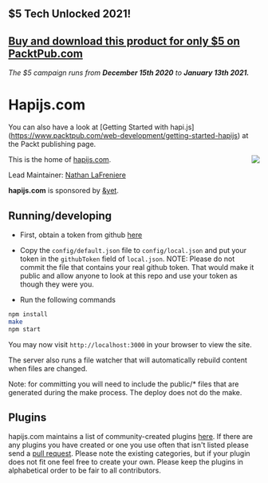 ## $5 Tech Unlocked 2021!
[Buy and download this product for only $5 on PacktPub.com](https://www.packtpub.com/)
-----
*The $5 campaign         runs from __December 15th 2020__ to __January 13th 2021.__*

# Hapijs.com

You can also have a look at [Getting Started with hapi.js] (https://www.packtpub.com/web-development/getting-started-hapijs) at the Packt publishing page.

<a href="https://andyet.com"><img src="https://s3.amazonaws.com/static.andyet.com/images/%26yet-logo.svg" align="right" /></a>
This is the home of [hapijs.com](http://hapijs.com).

Lead Maintainer: [Nathan LaFreniere](https://github.com/nlf)

**hapijs.com** is sponsored by [&yet](https://andyet.com).

## Running/developing

* First, obtain a token from github [here](https://github.com/settings/tokens/new)

* Copy the `config/default.json` file to `config/local.json` and put your token in the `githubToken` field of `local.json`. NOTE: Please do not commit the file that contains your real github token. That would make it public and allow anyone to look at this repo and use your token as though they were you.

* Run the following commands

```bash
npm install
make
npm start
```

You may now visit `http://localhost:3000` in your browser to view the site.

The server also runs a file watcher that will automatically rebuild content when files are changed.

Note: for committing you will need to include the public/* files that are generated during the make process.  The deploy does not do the make.

## Plugins
hapijs.com maintains a list of community-created plugins [here](http://hapijs.com/plugins). If there are any plugins you have created or one you use often that isn't listed please send a [pull request](https://github.com/hapijs/hapijs.com/blob/master/lib/plugins.js). Please note the existing categories, but if your plugin does not fit one feel free to create your own. Please keep the plugins in alphabetical order to be fair to all contributors.
